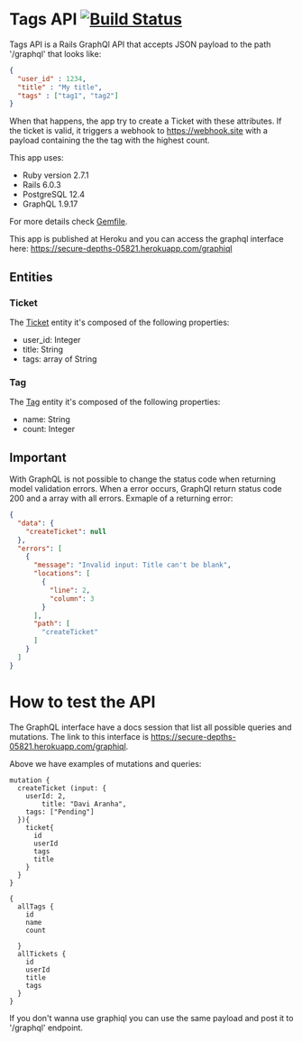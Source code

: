 # Tags API [![Build Status](https://travis-ci.com/aranhaqg/tags-api.svg?branch=master)](https://travis-ci.com/aranhaqg/tags-api)

Tags API is a Rails GraphQl API that accepts JSON payload to the path '/graphql' that looks like:

```json
{
  "user_id" : 1234,
  "title" : "My title",
  "tags" : ["tag1", "tag2"]
}
```
When that happens, the app try to create a Ticket with these attributes. If the ticket is valid, it triggers a webhook to https://webhook.site with a payload containing the the tag with the highest count. 

This app uses:

* Ruby version 2.7.1
* Rails 6.0.3
* PostgreSQL 12.4
* GraphQL 1.9.17

For more details check [Gemfile](Gemfile).

This app is published at Heroku and you can access the graphql interface here: https://secure-depths-05821.herokuapp.com/graphiql

## Entities
### Ticket

The [Ticket](/app/models/ticket.rb) entity it's composed of the following properties:

* user_id: Integer
* title: String
* tags: array of String

### Tag 
The [Tag](/app/models/tag.rb) entity it's composed of the following properties:

* name: String
* count: Integer

## Important
With GraphQL is not possible to change the status code when returning model validation errors. When a error occurs, GraphQl return status code 200 and a array with all errors. Exmaple of a returning error:

```json
{
  "data": {
    "createTicket": null
  },
  "errors": [
    {
      "message": "Invalid input: Title can't be blank",
      "locations": [
        {
          "line": 2,
          "column": 3
        }
      ],
      "path": [
        "createTicket"
      ]
    }
  ]
}
```
# How to test the API
The GraphQL interface have a docs session that list all possible queries and mutations. The link to this interface is https://secure-depths-05821.herokuapp.com/graphiql.

Above we have examples of mutations and queries:

```
mutation {
  createTicket (input: {
    userId: 2, 
		title: "Davi Aranha",
    tags: ["Pending"]
  }){
    ticket{
      id
      userId
      tags
      title
    }
  }
}

{
  allTags {
    id
    name
    count
  
  }
  allTickets {
    id
    userId
    title
    tags
  }  
}

```

If you don't wanna use graphiql you can use the same payload and post it to '/graphql' endpoint.